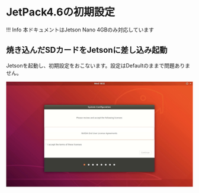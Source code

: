 # JetPack4.6の初期設定

!!! Info
	本ドキュメントはJetson Nano 4GBのみ対応しています
	
## 焼き込んだSDカードをJetsonに差し込み起動

Jetsonを起動し、初期設定をおこないます。設定はDefaultのままで問題ありません。

![](./img/setting001.jpg)



